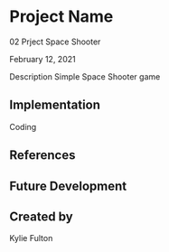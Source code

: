 # Project Name
02 Prject Space Shooter

February 12, 2021

Description
Simple Space Shooter game

## Implementation
Coding

## References

## Future Development

## Created by
Kylie Fulton
